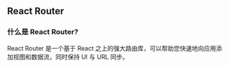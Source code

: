 ## React Router

### 什么是 React Router?

React Router 是一个基于 React 之上的强大路由库，可以帮助您快速地向应用添加视图和数据流，同时保持 UI 与 URL 同步。